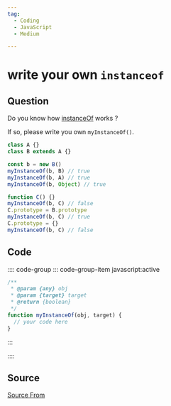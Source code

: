 ```yaml
---
tag:
  - Coding
  - JavaScript
  - Medium

---
```

  
# write your own `instanceof`

## Question
Do you know how [instanceOf](https://developer.mozilla.org/en-US/docs/Web/JavaScript/Reference/Operators/instanceof) works ?

If so, please write you own `myInstanceOf()`.

```js
class A {}
class B extends A {}

const b = new B()
myInstanceOf(b, B) // true
myInstanceOf(b, A) // true
myInstanceOf(b, Object) // true

function C() {}
myInstanceOf(b, C) // false
C.prototype = B.prototype
myInstanceOf(b, C) // true
C.prototype = {}
myInstanceOf(b, C) // false
```

## Code
:::: code-group
::: code-group-item javascript:active
```javascript
/**
 * @param {any} obj
 * @param {target} target
 * @return {boolean}
 */
function myInstanceOf(obj, target) {
  // your code here
}
```
:::
    
::::



##  Source
[Source From](https://bigfrontend.dev/problem/write-your-own-instanceof)

  